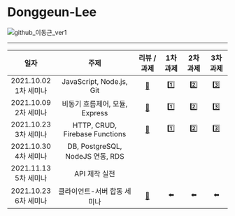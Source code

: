 # Donggeun-Lee

![github_이동근_ver1](https://user-images.githubusercontent.com/29723695/135609734-0432322b-71b5-4dd9-a59f-bdb22eca0e54.png)

---
|일자|주제|리뷰 / 과제|1차 과제|2차 과제|3차 과제|
|:-----:|:-----:|:-----:|:-----:|:-----:|:-----:|
|2021.10.02<br>1차 세미나|JavaScript, Node.js, Git|[📕](./1st-seminar/README.md)|[1️⃣](./1st-seminar/level1)|[2️⃣](./1st-seminar/level2)|[3️⃣](./1st-seminar/level3)|
|2021.10.09<br>2차 세미나|비동기 흐름제어, 모듈, Express|[📕](./2nd-seminar/README.md)|[1️⃣](./2nd-seminar/level1)|[2️⃣](./2nd-seminar/level2-3)|[3️⃣](./2nd-seminar/level2-3)|
|2021.10.23<br>3차 세미나|HTTP, CRUD, Firebase Functions|[📕](./3rd-seminar/README.md)|[1️⃣](./3rd-seminar/level1-2)|[2️⃣](./3rd-seminar/level1-2)|[3️⃣](./3rd-seminar/level3)|
|2021.10.30<br>4차 세미나|DB, PostgreSQL, NodeJS 연동, RDS|||||
|2021.11.13<br>5차 세미나|API 제작 실전|||||
|2021.10.23<br>6차 세미나|클라이언트-서버 합동 세미나|[📕](./6th-seminar/README.md)|⬅️|⬅️|⬅️|